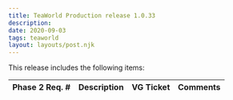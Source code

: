 ```yaml
---
title: TeaWorld Production release 1.0.33
description: 
date: 2020-09-03
tags: teaworld
layout: layouts/post.njk
---
```

This release includes the following items:

| Phase 2 Req. # | Description | VG Ticket | Comments |
|---|---|---|---|
